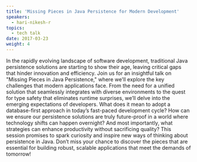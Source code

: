 ```yaml
---
title: 'Missing Pieces in Java Persistence for Modern Development'
speakers:
  - hari-nikesh-r
topics:
  - tech talk
date: 2017-03-23
weight: 4
---
```


In the rapidly evolving landscape of software development, traditional Java persistence solutions are starting to show their age, leaving critical gaps that hinder innovation and efficiency. Join us for an insightful talk on "Missing Pieces in Java Persistence," where we'll explore the key challenges that modern applications face. From the need for a unified solution that seamlessly integrates with diverse environments to the quest for type safety that eliminates runtime surprises, we’ll delve into the emerging expectations of developers. What does it mean to adopt a database-first approach in today’s fast-paced development cycle? How can we ensure our persistence solutions are truly future-proof in a world where technology shifts can happen overnight? And most importantly, what strategies can enhance productivity without sacrificing quality? This session promises to spark curiosity and inspire new ways of thinking about persistence in Java. Don’t miss your chance to discover the pieces that are essential for building robust, scalable applications that meet the demands of tomorrow!